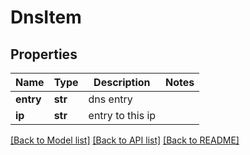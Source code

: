 # DnsItem

## Properties
Name | Type | Description | Notes
------------ | ------------- | ------------- | -------------
**entry** | **str** | dns entry | 
**ip** | **str** | entry to this ip | 

[[Back to Model list]](../README.md#documentation-for-models) [[Back to API list]](../README.md#documentation-for-api-endpoints) [[Back to README]](../README.md)

